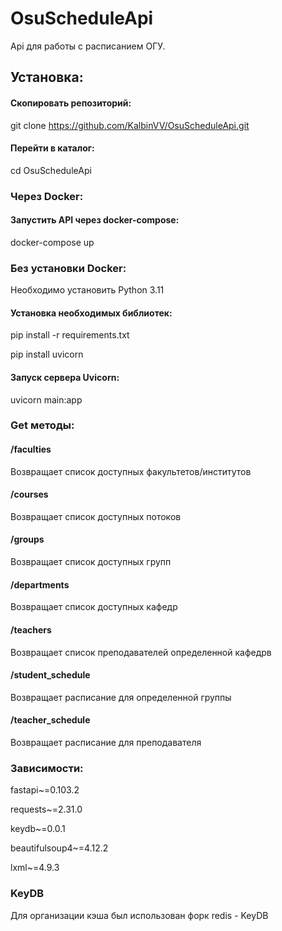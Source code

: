 # OsuScheduleApi

Api для работы с расписанием ОГУ.

## Установка:

#### Скопировать репозиторий:

git clone https://github.com/KalbinVV/OsuScheduleApi.git

#### Перейти в каталог:

cd OsuScheduleApi

### Через Docker:

#### Запустить API через docker-compose:

docker-compose up

### Без установки Docker:
Необходимо установить Python 3.11

#### Установка необходимых библиотек:

pip install -r requirements.txt

pip install uvicorn

#### Запуск сервера Uvicorn:

uvicorn main:app

### Get методы:

#### /faculties
Возвращает список доступных факультетов/институтов
#### /courses
Возвращает список доступных потоков
#### /groups
Возвращает список доступных групп
#### /departments
Возвращает список доступных кафедр
#### /teachers
Возвращает список преподавателей определенной кафедрв
#### /student_schedule
Возвращает расписание для определенной группы
#### /teacher_schedule
Возвращает расписание для преподавателя

### Зависимости:
fastapi~=0.103.2

requests~=2.31.0

keydb~=0.0.1

beautifulsoup4~=4.12.2

lxml~=4.9.3

### KeyDB

Для организации кэша был использован форк redis - KeyDB